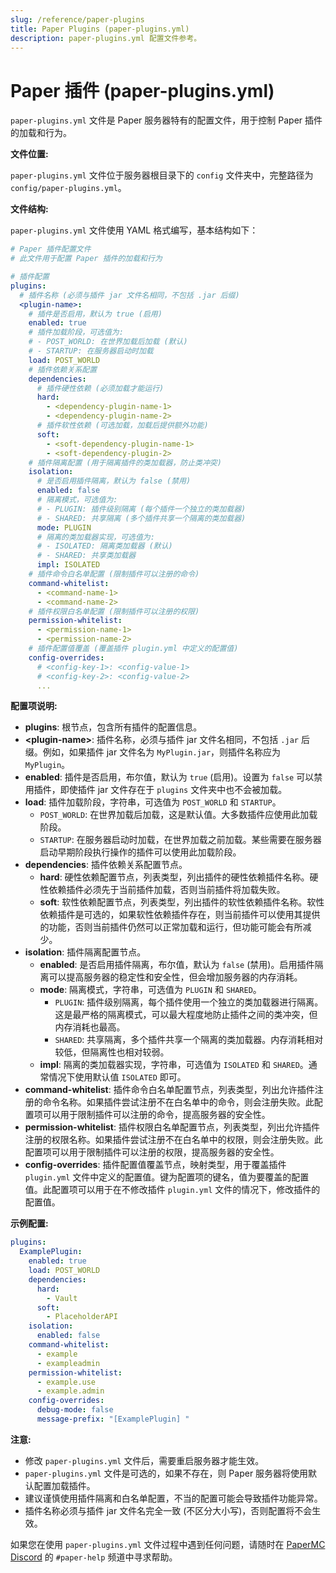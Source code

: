 ```yaml
---
slug: /reference/paper-plugins
title: Paper Plugins (paper-plugins.yml)
description: paper-plugins.yml 配置文件参考。
---
```


# Paper 插件 (paper-plugins.yml)

`paper-plugins.yml` 文件是 Paper 服务器特有的配置文件，用于控制 Paper 插件的加载和行为。

**文件位置:**

`paper-plugins.yml` 文件位于服务器根目录下的 `config` 文件夹中，完整路径为 `config/paper-plugins.yml`。

**文件结构:**

`paper-plugins.yml` 文件使用 YAML 格式编写，基本结构如下：

```yaml
# Paper 插件配置文件
# 此文件用于配置 Paper 插件的加载和行为

# 插件配置
plugins:
  # 插件名称 (必须与插件 jar 文件名相同，不包括 .jar 后缀)
  <plugin-name>:
    # 插件是否启用，默认为 true (启用)
    enabled: true
    # 插件加载阶段，可选值为:
    # - POST_WORLD: 在世界加载后加载 (默认)
    # - STARTUP: 在服务器启动时加载
    load: POST_WORLD
    # 插件依赖关系配置
    dependencies:
      # 插件硬性依赖 (必须加载才能运行)
      hard:
        - <dependency-plugin-name-1>
        - <dependency-plugin-name-2>
      # 插件软性依赖 (可选加载，加载后提供额外功能)
      soft:
        - <soft-dependency-plugin-name-1>
        - <soft-dependency-plugin-2>
    # 插件隔离配置 (用于隔离插件的类加载器，防止类冲突)
    isolation:
      # 是否启用插件隔离，默认为 false (禁用)
      enabled: false
      # 隔离模式，可选值为:
      # - PLUGIN: 插件级别隔离 (每个插件一个独立的类加载器)
      # - SHARED: 共享隔离 (多个插件共享一个隔离的类加载器)
      mode: PLUGIN
      # 隔离的类加载器实现，可选值为:
      # - ISOLATED: 隔离类加载器 (默认)
      # - SHARED: 共享类加载器
      impl: ISOLATED
    # 插件命令白名单配置 (限制插件可以注册的命令)
    command-whitelist:
      - <command-name-1>
      - <command-name-2>
    # 插件权限白名单配置 (限制插件可以注册的权限)
    permission-whitelist:
      - <permission-name-1>
      - <permission-name-2>
    # 插件配置值覆盖 (覆盖插件 plugin.yml 中定义的配置值)
    config-overrides:
      # <config-key-1>: <config-value-1>
      # <config-key-2>: <config-value-2>
      ...
```

**配置项说明:**

*   **plugins**: 根节点，包含所有插件的配置信息。
*   **\<plugin-name>**: 插件名称，必须与插件 jar 文件名相同，不包括 `.jar` 后缀。例如，如果插件 jar 文件名为 `MyPlugin.jar`，则插件名称应为 `MyPlugin`。
*   **enabled**:  插件是否启用，布尔值，默认为 `true` (启用)。设置为 `false` 可以禁用插件，即使插件 jar 文件存在于 `plugins` 文件夹中也不会被加载。
*   **load**: 插件加载阶段，字符串，可选值为 `POST_WORLD` 和 `STARTUP`。
    *   `POST_WORLD`: 在世界加载后加载，这是默认值。大多数插件应使用此加载阶段。
    *   `STARTUP`: 在服务器启动时加载，在世界加载之前加载。某些需要在服务器启动早期阶段执行操作的插件可以使用此加载阶段。
*   **dependencies**: 插件依赖关系配置节点。
    *   **hard**: 硬性依赖配置节点，列表类型，列出插件的硬性依赖插件名称。硬性依赖插件必须先于当前插件加载，否则当前插件将加载失败。
    *   **soft**: 软性依赖配置节点，列表类型，列出插件的软性依赖插件名称。软性依赖插件是可选的，如果软性依赖插件存在，则当前插件可以使用其提供的功能，否则当前插件仍然可以正常加载和运行，但功能可能会有所减少。
*   **isolation**: 插件隔离配置节点。
    *   **enabled**: 是否启用插件隔离，布尔值，默认为 `false` (禁用)。启用插件隔离可以提高服务器的稳定性和安全性，但会增加服务器的内存消耗。
    *   **mode**: 隔离模式，字符串，可选值为 `PLUGIN` 和 `SHARED`。
        *   `PLUGIN`: 插件级别隔离，每个插件使用一个独立的类加载器进行隔离。这是最严格的隔离模式，可以最大程度地防止插件之间的类冲突，但内存消耗也最高。
        *   `SHARED`: 共享隔离，多个插件共享一个隔离的类加载器。内存消耗相对较低，但隔离性也相对较弱。
    *   **impl**: 隔离的类加载器实现，字符串，可选值为 `ISOLATED` 和 `SHARED`。通常情况下使用默认值 `ISOLATED` 即可。
*   **command-whitelist**: 插件命令白名单配置节点，列表类型，列出允许插件注册的命令名称。如果插件尝试注册不在白名单中的命令，则会注册失败。此配置项可以用于限制插件可以注册的命令，提高服务器的安全性。
*   **permission-whitelist**: 插件权限白名单配置节点，列表类型，列出允许插件注册的权限名称。如果插件尝试注册不在白名单中的权限，则会注册失败。此配置项可以用于限制插件可以注册的权限，提高服务器的安全性。
*   **config-overrides**: 插件配置值覆盖节点，映射类型，用于覆盖插件 `plugin.yml` 文件中定义的配置值。键为配置项的键名，值为要覆盖的配置值。此配置项可以用于在不修改插件 `plugin.yml` 文件的情况下，修改插件的配置值。

**示例配置:**

```yaml
plugins:
  ExamplePlugin:
    enabled: true
    load: POST_WORLD
    dependencies:
      hard:
        - Vault
      soft:
        - PlaceholderAPI
    isolation:
      enabled: false
    command-whitelist:
      - example
      - exampleadmin
    permission-whitelist:
      - example.use
      - example.admin
    config-overrides:
      debug-mode: false
      message-prefix: "[ExamplePlugin] "
```

**注意:**

*   修改 `paper-plugins.yml` 文件后，需要重启服务器才能生效。
*   `paper-plugins.yml` 文件是可选的，如果不存在，则 Paper 服务器将使用默认配置加载插件。
*   建议谨慎使用插件隔离和白名单配置，不当的配置可能会导致插件功能异常。
*   插件名称必须与插件 jar 文件名完全一致 (不区分大小写)，否则配置将不会生效。

如果您在使用 `paper-plugins.yml` 文件过程中遇到任何问题，请随时在 [PaperMC Discord](https://discord.gg/papermc) 的 `#paper-help` 频道中寻求帮助。
